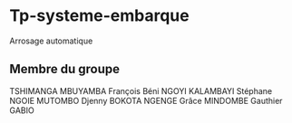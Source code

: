 # Tp-systeme-embarque
Arrosage automatique 

## Membre du groupe

TSHIMANGA MBUYAMBA François Béni
NGOYI KALAMBAYI Stéphane
NGOIE MUTOMBO Djenny 
BOKOTA NGENGE Grâce
MINDOMBE Gauthier
GABIO 
